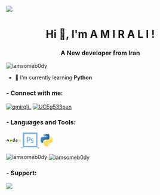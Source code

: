 [![](https://discord.c99.nl/widget/theme-4/868510606754472007.png)](https://discord.gg/UCEg533pun)

<h1 align="center">Hi 👋, I'm A M I R A L I !</h1>
<h3 align="center">A New developer from Iran</h3>

<p align="left"> <img src="https://komarev.com/ghpvc/?username=iamsomeb0dy&label=Profile%20views&color=0e75b6&style=flat" alt="iamsomeb0dy" /> </p>



- 🌱 I’m currently learning **Python**

<h3 align="left">- Connect with me:</h3>
<p align="left">
<a href="https://instagram.com/qmirqli_" target="blank"><img align="center" src="https://raw.githubusercontent.com/rahuldkjain/github-profile-readme-generator/master/src/images/icons/Social/instagram.svg" alt="qmirqli_" height="30" width="40" /></a>
<a href="https://discord.gg/UCEg533pun" target="blank"><img align="center" src="https://raw.githubusercontent.com/rahuldkjain/github-profile-readme-generator/master/src/images/icons/Social/discord.svg" alt="UCEg533pun" height="30" width="40" /></a>
</p>

<h3 align="left">- Languages and Tools:</h3>
<p align="left"> <a href="https://nodejs.org" target="_blank" rel="noreferrer"> <img src="https://raw.githubusercontent.com/devicons/devicon/master/icons/nodejs/nodejs-original-wordmark.svg" alt="nodejs" width="40" height="40"/> </a> <a href="https://www.photoshop.com/en" target="_blank" rel="noreferrer"> <img src="https://raw.githubusercontent.com/devicons/devicon/master/icons/photoshop/photoshop-line.svg" alt="photoshop" width="40" height="40"/> </a> <a href="https://www.python.org" target="_blank" rel="noreferrer"> <img src="https://raw.githubusercontent.com/devicons/devicon/master/icons/python/python-original.svg" alt="python" width="40" height="40"/> </a> </p>

<p><img align="left" src="https://github-readme-stats.vercel.app/api/top-langs?username=iamsomeb0dy&show_icons=true&locale=en&layout=compact" alt="iamsomeb0dy" /></p>

<p>&nbsp;<img align="center" src="https://github-readme-stats.vercel.app/api?username=iamsomeb0dy&show_icons=true&locale=en" alt="iamsomeb0dy" /></p>


<h3 align="left">- Support:</h3>
<a href="https://coffeebede.com/nervteam"><img class="img-fluid" src="https://coffeebede.ir/DashboardTemplateV2/app-assets/images/banner/default-yellow.svg" /></a>
